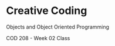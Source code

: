 # Creative Coding

Objects and Object Oriented Programming

<div class="pt-12">
  <span @click="$slidev.nav.next" class="px-2 p-1 rounded cursor-pointer" hover="bg-white bg-opacity-10">
    COD 208 - Week 02 Class <carbon:arrow-right class="inline" />
  </span>
</div>

<a href="https://github.com/alptugan/Slidev_Presentations" target="_blank" alt="GitHub"
  class="abs-br m-6 text-xl slidev-icon-btn opacity-50 !border-none !hover:text-white"><carbon-logo-github /></a>